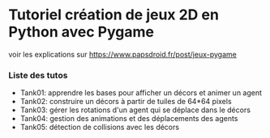 # Tutoriel création de jeux 2D en Python avec Pygame

voir les explications sur https://www.papsdroid.fr/post/jeux-pygame

### Liste des tutos

* Tank01: apprendre les bases pour afficher un décors et animer un agent
* Tank02: construire un décors à partir de tuiles de 64*64 pixels
* Tank03: gérer les rotations d'un agent qui se déplace dans le décors
* Tank04: gestion des animations et des déplacements des agents
* Tank05: détection de collisions avec les décors
